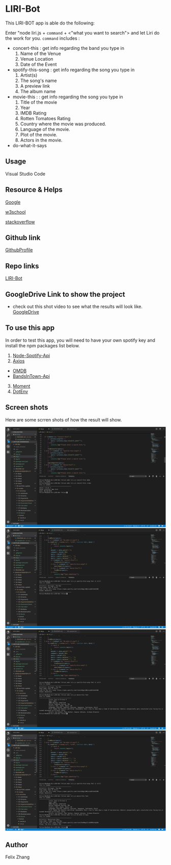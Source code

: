 # LIRI-Bot

This LIRI-BOT app is able do the following:

Enter "node liri.js + `command` + <"what you want to search"> and let Liri do the work for you.
`command` includes :
- concert-this : get info regarding the band you type in
  1. Name of the Venue
  2. Venue Location
  3. Date of the Event
- spotify-this-song : get info regarding the song you type in
  1. Artist(s)
  2. The song's name
  3. A preview link 
  4. The album name
- movie-this : : get info regarding the song you type in
  1. Title of the movie
  2. Year 
  3. IMDB Rating 
  4. Rotten Tomatoes Rating 
  5. Country where the movie was produced.
  6. Language of the movie.
  7. Plot of the movie.
  8. Actors in the movie.
- do-what-it-says

## Usage

Visual Studio Code

## Resource & Helps

[Google](www.google.com)

[w3school](https://www.w3schools.com)

[stackoverflow](https://stackoverflow.com)

## Github link  

[GithubProfile](https://github.com/felix911104)

## Repo links

[LIRI-Bot](https://github.com/felix911104/LIRI-Bot)

## GoogleDrive Link to show the project 

- check out this shot video to see what the results will look like.
[GoogleDrive](https://drive.google.com/file/d/1WGw-KytBQqlG3YYp69ZjcI0X83mXFdsq/view)

## To use this app

In order to test this app,
you will need to have your own spotify key and install the npm packages list below.

1. [Node-Spotify-Api](https://www.npmjs.com/package/node-spotify-api)
2. [Axios](https://www.npmjs.com/package/axios)
- [OMDB](http://www.omdbapi.com)
- [BandsInTown-Api](http://www.artists.bandsintown.com/bandsintown-api)
3. [Moment](https://www.npmjs.com/package/moment)
4. [DotEnv](https://www.npmjs.com/package/dotenv)

## Screen shots

Here are some scrren shots of how the result will show.

![concert-this](./Screenshots/1.png)
![spotify-this-song](./Screenshots/2.png)
![movie-this](./Screenshots/3.png)
![do-what-it-says](./Screenshots/4.png)

## Author
Felix Zhang

